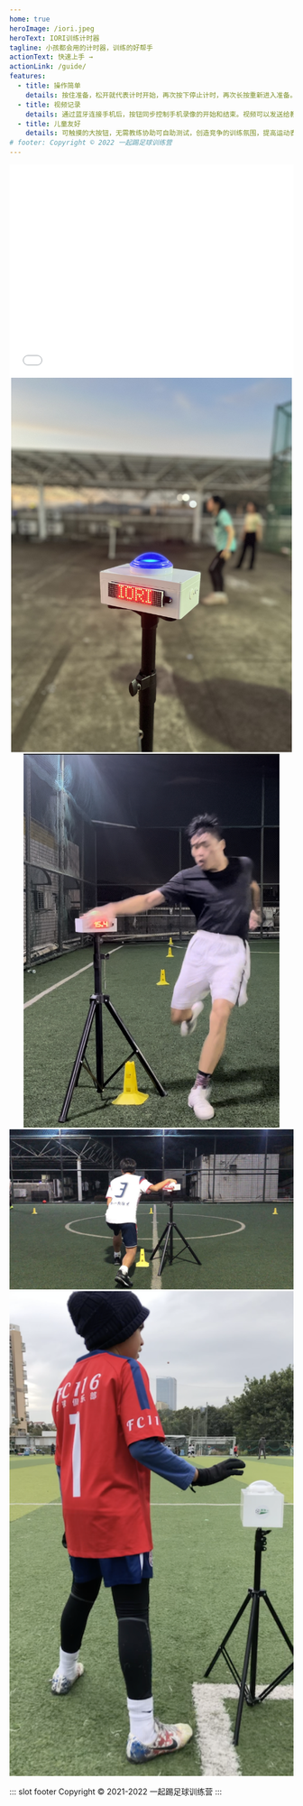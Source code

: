 ```yaml
---
home: true
heroImage: /iori.jpeg
heroText: IORI训练计时器
tagline: 小孩都会用的计时器，训练的好帮手
actionText: 快速上手 →
actionLink: /guide/
features:
  - title: 操作简单
    details: 按住准备，松开就代表计时开始，再次按下停止计时，再次长按重新进入准备。用一次就不会忘记。
  - title: 视频记录
    details: 通过蓝牙连接手机后，按钮同步控制手机录像的开始和结束。视频可以发送给教练，帮助分析找出不规范动作。
  - title: 儿童友好
    details: 可触摸的大按钮，无需教练协助可自助测试，创造竞争的训练氛围，提高运动表现。
# footer: Copyright © 2022 一起踢足球训练营
---
```


<div style="position: relative; width: 100%; height: 0; padding-bottom: 75%;"><iframe src="//player.bilibili.com/player.html?aid=899525712&bvid=BV1id4y1M7kS&cid=805073937&page=1&high_quality=1" scrolling="no" border="0" frameborder="no" framespacing="0" allowfullscreen="true" style="position: absolute; width: 100%; height: 100%; left: 0; top: 0;"> </iframe></div>

<div align=center>
<img src="./images/iori-1.jpg" width="498"/>
<img src="./images/iori-2.jpg" width="454"/>
<img src="./images/iori-3.jpg" width="960"/>
<img src="./images/brilliant.png" width="960"/>
</div>

::: slot footer
Copyright © 2021-2022 一起踢足球训练营
:::
